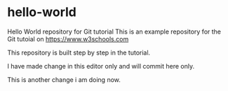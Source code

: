 # hello-world
Hello World repository for Git tutorial
This is an example repository for the Git tutoial on https://www.w3schools.com

This repository is built step by step in the tutorial.

I have made change in this editor only and will commit here only.

This is another change i am doing now.
